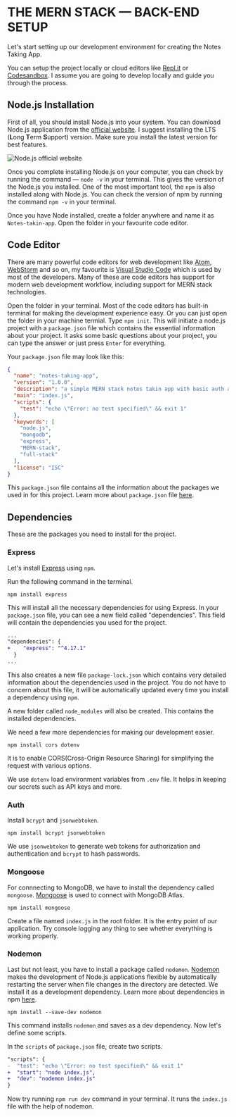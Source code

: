 # THE **MERN** STACK — BACK-END SETUP

Let's start setting up our development environment for creating the Notes Taking App.

You can setup the project locally or cloud editors like [Repl.it](https://replit.com) or [Codesandbox](https://codesandbox.io). I assume you are going to develop locally and guide you through the process.

## Node.js Installation

First of all, you should install Node.js into your system. You can download Node.js application from the [official website](https://nodejs.org/en/download/). I suggest installing the LTS (**L**ong **T**erm **S**upport) version. Make sure you install the latest version for best features.

![Node.js official website](https://cloud-cc5w17pxq-hack-club-bot.vercel.app/3node.js-login.png)

Once you complete installing Node.js on your computer, you can check by running the command — `node -v` in your terminal. This gives the version of the Node.js you installed. One of the most important tool, the `npm` is also installed along with Node.js. You can check the version of npm by running the command `npm -v` in your terminal.

Once you have Node installed, create a folder anywhere and name it as `Notes-takin-app`. Open the folder in your favourite code editor.

## Code Editor

There are many powerful code editors for web development like [Atom](https://atom.io/), [WebStorm](https://www.jetbrains.com/webstorm/) and so on, my favourite is [Visual Studio Code](https://code.visualstudio.com/) which is used by most of the developers. Many of these are code editors has support for modern web development workflow, including support for MERN stack technologies.

Open the folder in your terminal. Most of the code editors has built-in terminal for making the development experience easy. Or you can just open the folder in your machine termial. Type `npm init`. This will initiate a node.js project with a `package.json` file which contains the essential information about your project. It asks some basic questions about your project, you can type the answer or just press `Enter` for everything.

Your `package.json` file may look like this:

```json
{
  "name": "notes-taking-app",
  "version": "1.0.0",
  "description": "a simple MERN stack notes takin app with basic auth and CRUD functionality",
  "main": "index.js",
  "scripts": {
    "test": "echo \"Error: no test specified\" && exit 1"
  },
  "keywords": [
    "node.js",
    "mongodb",
    "express",
    "MERN-stack",
    "full-stack"
  ],
  "license": "ISC"
}

```

This `package.json` file contains all the information about the packages we used in for this project. Learn more about `package.json` file [here](https://docs.npmjs.com/cli/v7/configuring-npm/package-json).

## Dependencies

These are the packages you need to install for the project.

### Express

Let's install [Express](https://www.npmjs.com/package/express) using `npm`.

Run the following command in the terminal.

```
npm install express
```

This will install all the necessary dependencies for using Express. In your `package.json` file, you can see a new field called "dependencies". This field will contain the dependencies you used for the project.

```diff
...
"dependencies": {
+    "express": "^4.17.1"
  }
...
```

This also creates a new file `package-lock.json` which contains very detailed information about the dependencies used in the project. You do not have to concern about this file, it will be automatically updated every time you install a dependency using `npm`.

A new folder called `node_modules` will also be created. This contains the installed dependencies.

We need a few more dependencies for making our development easier.

```
npm install cors dotenv
```

It is to enable CORS(Cross-Origin Resource Sharing) for simplifying the request with various options.

We use `dotenv` load environment variables from `.env` file. It helps in keeping our secrets such as API keys and more.

### Auth

Install `bcrypt` and `jsonwebtoken`.

```
npm install bcrypt jsonwebtoken
```

We use `jsonwebtoken` to generate web tokens for authorization and authentication and `bcrypt` to hash passwords.


### Mongoose

For connnecting to MongoDB, we have to install the dependency called `mongoose`. [Mongoose](https://www.npmjs.com/package/mongoose) is used to connect with MongoDB Atlas.

```
npm install mongoose
```

Create a file named `index.js` in the root folder. It is the entry point of our application. Try console logging any thing to see whether everything is working properly.

### Nodemon

Last but not least, you have to install a package called `nodemon`. [Nodemon](https://www.npmjs.com/package/nodemon) makes the development of Node.js applications flexible by automatically restarting the server when file changes in the directory are detected. We install it as a development dependency. Learn more about dependencies in npm [here](https://docs.npmjs.com/specifying-dependencies-and-devdependencies-in-a-package-json-file).

```
npm install --save-dev nodemon
```

This command installs `nodemon` and saves as a dev dependency. Now let's define some scripts.

In the `scripts` of `package.json` file, create two scripts.

```diff
"scripts": {
-  "test": "echo \"Error: no test specified\" && exit 1"
+  "start": "node index.js",
+  "dev": "nodemon index.js"
}
```

Now try running `npm run dev` command in your terminal. It runs the `index.js` file with the help of nodemon.